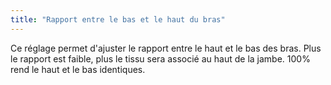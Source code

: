 ```yaml
---
title: "Rapport entre le bas et le haut du bras"
---
```


Ce réglage permet d'ajuster le rapport entre le haut et le bas des bras. Plus le rapport est faible, plus le tissu sera associé au haut de la jambe. 100% rend le haut et le bas identiques.
